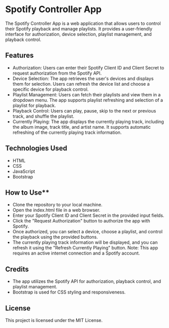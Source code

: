 # Spotify Controller App

The Spotify Controller App is a web application that allows users to control their Spotify playback and manage playlists. It provides a user-friendly interface for authorization, device selection, playlist management, and playback control.

## Features

- Authorization: Users can enter their Spotify Client ID and Client Secret to request authorization from the Spotify API.
- Device Selection: The app retrieves the user's devices and displays them for selection. Users can refresh the device list and choose a specific device for playback control.
- Playlist Management: Users can fetch their playlists and view them in a dropdown menu. The app supports playlist refreshing and selection of a playlist for playback.
- Playback Control: Users can play, pause, skip to the next or previous track, and shuffle the playlist.
- Currently Playing: The app displays the currently playing track, including the album image, track title, and artist name. It supports automatic refreshing of the currently playing track information.

## Technologies Used

- HTML
- CSS
- JavaScript
- Bootstrap

## How to Use**

- Clone the repository to your local machine.
- Open the index.html file in a web browser.
- Enter your Spotify Client ID and Client Secret in the provided input fields.
- Click the "Request Authorization" button to authorize the app with Spotify.
- Once authorized, you can select a device, choose a playlist, and control the playback using the provided buttons.
- The currently playing track information will be displayed, and you can refresh it using the "Refresh Currently Playing" button.
Note: This app requires an active internet connection and a Spotify account.

## Credits

- The app utilizes the Spotify API for authorization, playback control, and playlist management.
- Bootstrap is used for CSS styling and responsiveness.

## License

This project is licensed under the MIT License.
